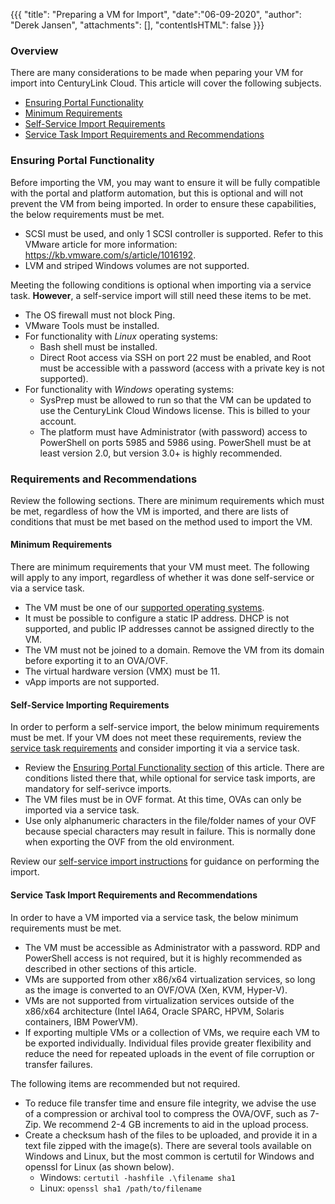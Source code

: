 {{{
    "title": "Preparing a VM for Import",
    "date":"06-09-2020",
    "author": "Derek Jansen",
    "attachments": [],
    "contentIsHTML": false
}}}

### Overview

There are many considerations to be made when peparing your VM for import into CenturyLink Cloud. This article will cover the following subjects.

- [Ensuring Portal Functionality](#ensuring-portal-functionality)
- [Minimum Requirements](#minimum-requirements)
- [Self-Service Import Requirements](#self-service-import-requirements)
- [Service Task Import Requirements and Recommendations](#service-task-import-requirements-and-recommendations)

### Ensuring Portal Functionality

Before importing the VM, you may want to ensure it will be fully compatible with the portal and platform automation, but this is optional and will not prevent the VM from being imported. In order to ensure these capabilities, the below requirements must be met.

- SCSI must be used, and only 1 SCSI controller is supported. Refer to this VMware article for more information: https://kb.vmware.com/s/article/1016192.
- LVM and striped Windows volumes are not supported.

Meeting the following conditions is optional when importing via a service task. **However**, a self-service import will still need these items to be met.

- The OS firewall must not block Ping.
- VMware Tools must be installed.
- For functionality with *Linux* operating systems:
    - Bash shell must be installed.
    - Direct Root access via SSH on port 22 must be enabled, and Root must be accessible with a password (access with a private key is not supported).
- For functionality with *Windows* operating systems:
    - SysPrep must be allowed to run so that the VM can be updated to use the CenturyLink Cloud Windows license. This is billed to your account.
    - The platform must have Administrator (with password) access to PowerShell on ports 5985 and 5986 using. PowerShell must be at least version 2.0, but version 3.0+ is highly recommended.

### Requirements and Recommendations

Review the following sections. There are minimum requirements which must be met, regardless of how the VM is imported, and there are lists of conditions that must be met based on the method used to import the VM.

#### Minimum Requirements

There are minimum requirements that your VM must meet. The following will apply to any import, regardless of whether it was done self-service or via a service task.

- The VM must be one of our [supported operating systems](../Support/supported-operating-systems.md).
- It must be possible to configure a static IP address. DHCP is not supported, and public IP addresses cannot be assigned directly to the VM.
- The VM must not be joined to a domain. Remove the VM from its domain before exporting it to an OVA/OVF.
- The virtual hardware version (VMX) must be 11.
- vApp imports are not supported.

#### Self-Service Importing Requirements

In order to perform a self-service import, the below minimum requirements must be met. If your VM does not meet these requirements, review the [service task requirements](#service-task-import-requirements-and-recommendations) and consider importing it via a service task.

- Review the [Ensuring Portal Functionality section](#ensuring-portal-functionality) of this article. There are conditions listed there that, while optional for service task imports, are mandatory for self-serivce imports.
- The VM files must be in OVF format. At this time, OVAs can only be imported via a service task.
- Use only alphanumeric characters in the file/folder names of your OVF because special characters may result in failure. This is normally done when exporting the OVF from the old environment.

Review our [self-service import instructions](../Servers/using-self-service-vm-import.md) for guidance on performing the import.

#### Service Task Import Requirements and Recommendations

In order to have a VM imported via a service task, the below minimum requirements must be met.

- The VM must be accessible as Administrator with a password. RDP and PowerShell access is not required, but it is highly recommended as described in other sections of this article.
- VMs are supported from other x86/x64 virtualization services, so long as the image is converted to an OVF/OVA (Xen, KVM, Hyper-V).
- VMs are not supported from virtualization services outside of the x86/x64 architecture (Intel IA64, Oracle SPARC, HPVM, Solaris containers, IBM PowerVM).
- If exporting multiple VMs or a collection of VMs, we require each VM to be exported individually. Individual files provide greater flexibility and reduce the need for repeated uploads in the event of file corruption or transfer failures.

The following items are recommended but not required.

- To reduce file transfer time and ensure file integrity, we advise the use of a compression or archival tool to compress the OVA/OVF, such as 7-Zip. We recommend 2-4 GB increments to aid in the upload process.
- Create a checksum hash of the files to be uploaded, and provide it in a text file zipped with the image(s). There are several tools available on Windows and Linux, but the most common is certutil for Windows and openssl for Linux (as shown below).
    - Windows: `certutil -hashfile .\filename sha1`
    - Linux: `openssl sha1 /path/to/filename`
